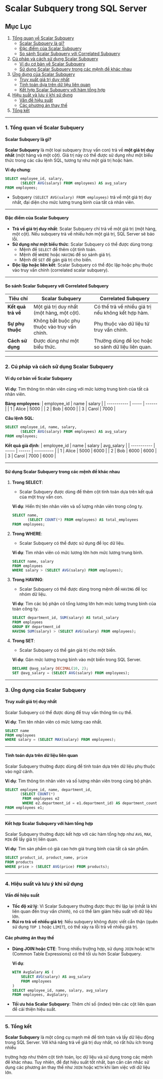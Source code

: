 # Scalar Subquery trong SQL Server

## Mục Lục

1. [Tổng quan về Scalar Subquery](#1-tổng-quan-về-scalar-subquery)
   - [Scalar Subquery là gì?](#scalar-subquery-là-gì)
   - [Đặc điểm của Scalar Subquery](#đặc-điểm-của-scalar-subquery)
   - [So sánh Scalar Subquery với Correlated Subquery](#so-sánh-scalar-subquery-với-correlated-subquery)
2. [Cú pháp và cách sử dụng Scalar Subquery](#2-cú-pháp-và-cách-sử-dụng-scalar-subquery)
   - [Ví dụ cơ bản về Scalar Subquery](#ví-dụ-cơ-bản-về-scalar-subquery)
   - [Sử dụng Scalar Subquery trong các mệnh đề khác nhau](#sử-dụng-scalar-subquery-trong-các-mệnh-đề-khác-nhau)
3. [Ứng dụng của Scalar Subquery](#3-ứng-dụng-của-scalar-subquery)
   - [Truy xuất giá trị duy nhất](#truy-xuất-giá-trị-duy-nhất)
   - [Tính toán dựa trên dữ liệu liên quan](#tính-toán-dựa-trên-dữ-liệu-liên-quan)
   - [Kết hợp Scalar Subquery với hàm tổng hợp](#kết-hợp-scalar-subquery-với-hàm-tổng-hợp)
4. [Hiệu suất và lưu ý khi sử dụng](#4-hiệu-suất-và-lưu-ý-khi-sử-dụng)
   - [Vấn đề hiệu suất](#vấn-đề-hiệu-suất)
   - [Các phương án thay thế](#các-phương-án-thay-thế)
5. [Tổng kết](#5-tổng-kết)

---

### 1. Tổng quan về Scalar Subquery

#### Scalar Subquery là gì?

**Scalar Subquery** là một loại subquery (truy vấn con) trả về **một giá trị duy nhất** (một hàng và một cột). Giá trị này có thể được sử dụng như một biểu thức trong các câu lệnh SQL, tương tự như một giá trị hoặc hàm.

**Ví dụ chung**:
```sql
SELECT employee_id, salary, 
       (SELECT AVG(salary) FROM employees) AS avg_salary
FROM employees;
```
- Subquery `(SELECT AVG(salary) FROM employees)` trả về một giá trị duy nhất, đại diện cho mức lương trung bình của tất cả nhân viên.

---

#### Đặc điểm của Scalar Subquery

- **Trả về giá trị duy nhất**: Scalar Subquery chỉ trả về một giá trị (một hàng, một cột). Nếu subquery trả về nhiều hơn một giá trị, SQL Server sẽ báo lỗi.
- **Sử dụng như một biểu thức**: Scalar Subquery có thể được dùng trong:
  - Mệnh đề `SELECT` để thêm cột tính toán.
  - Mệnh đề `WHERE` hoặc `HAVING` để so sánh giá trị.
  - Mệnh đề `SET` để gán giá trị cho biến.
- **Độc lập hoặc liên kết**: Scalar Subquery có thể độc lập hoặc phụ thuộc vào truy vấn chính (correlated scalar subquery).

---

#### So sánh Scalar Subquery với Correlated Subquery

| **Tiêu chí**         | **Scalar Subquery**                             | **Correlated Subquery**                             |
|-----------------------|------------------------------------------------|----------------------------------------------------|
| **Kết quả trả về**    | Một giá trị duy nhất (một hàng, một cột).       | Có thể trả về nhiều giá trị nếu không kết hợp hàm. |
| **Sự phụ thuộc**      | Không bắt buộc phụ thuộc vào truy vấn chính.    | Phụ thuộc vào dữ liệu từ truy vấn chính.           |
| **Cách sử dụng**      | Được dùng như một biểu thức.                   | Thường dùng để lọc hoặc so sánh dữ liệu liên quan. |

---

### 2. Cú pháp và cách sử dụng Scalar Subquery

#### Ví dụ cơ bản về Scalar Subquery

**Ví dụ**: Tìm thông tin nhân viên cùng với mức lương trung bình của tất cả nhân viên.

**Bảng employees**:
| employee_id | name  | salary |
| ----------- | ----- | ------ |
| 1           | Alice | 5000   |
| 2           | Bob   | 6000   |
| 3           | Carol | 7000   |

**Câu lệnh SQL**:
```sql
SELECT employee_id, name, salary, 
       (SELECT AVG(salary) FROM employees) AS avg_salary
FROM employees;
```

**Kết quả giả định**:
| employee_id | name  | salary | avg_salary |
| ----------- | ----- | ------ | ---------- |
| 1           | Alice | 5000   | 6000       |
| 2           | Bob   | 6000   | 6000       |
| 3           | Carol | 7000   | 6000       |

---

#### Sử dụng Scalar Subquery trong các mệnh đề khác nhau

1. **Trong SELECT**:
   - Scalar Subquery được dùng để thêm cột tính toán dựa trên kết quả của một truy vấn con.

   **Ví dụ**: Hiển thị tên nhân viên và số lượng nhân viên trong công ty.
   ```sql
   SELECT name, 
          (SELECT COUNT(*) FROM employees) AS total_employees
   FROM employees;
   ```

2. **Trong WHERE**:
   - Scalar Subquery có thể được sử dụng để lọc dữ liệu.

   **Ví dụ**: Tìm nhân viên có mức lương lớn hơn mức lương trung bình.
   ```sql
   SELECT name, salary
   FROM employees
   WHERE salary > (SELECT AVG(salary) FROM employees);
   ```

3. **Trong HAVING**:
   - Scalar Subquery có thể được dùng trong mệnh đề `HAVING` để lọc nhóm dữ liệu.

   **Ví dụ**: Tìm các bộ phận có tổng lương lớn hơn mức lương trung bình của toàn công ty.
   ```sql
   SELECT department_id, SUM(salary) AS total_salary
   FROM employees
   GROUP BY department_id
   HAVING SUM(salary) > (SELECT AVG(salary) FROM employees);
   ```

4. **Trong SET**:
   - Scalar Subquery có thể gán giá trị cho một biến.

   **Ví dụ**: Gán mức lương trung bình vào một biến trong SQL Server.
   ```sql
   DECLARE @avg_salary DECIMAL(10, 2);
   SET @avg_salary = (SELECT AVG(salary) FROM employees);
   ```

---

### 3. Ứng dụng của Scalar Subquery

#### Truy xuất giá trị duy nhất

Scalar Subquery có thể được dùng để truy vấn thông tin cụ thể.

**Ví dụ**: Tìm tên nhân viên có mức lương cao nhất.
```sql
SELECT name
FROM employees
WHERE salary = (SELECT MAX(salary) FROM employees);
```

---

#### Tính toán dựa trên dữ liệu liên quan

Scalar Subquery thường được dùng để tính toán dựa trên dữ liệu phụ thuộc vào ngữ cảnh.

**Ví dụ**: Tìm thông tin nhân viên và số lượng nhân viên trong cùng bộ phận.
```sql
SELECT employee_id, name, department_id, 
       (SELECT COUNT(*) 
        FROM employees e2 
        WHERE e2.department_id = e1.department_id) AS department_count
FROM employees e1;
```

---

#### Kết hợp Scalar Subquery với hàm tổng hợp

Scalar Subquery thường được kết hợp với các hàm tổng hợp như `AVG`, `MAX`, `MIN` để lấy giá trị liên quan.

**Ví dụ**: Tìm sản phẩm có giá cao hơn giá trung bình của tất cả sản phẩm.
```sql
SELECT product_id, product_name, price
FROM products
WHERE price > (SELECT AVG(price) FROM products);
```

---

### 4. Hiệu suất và lưu ý khi sử dụng

#### Vấn đề hiệu suất

- **Tốc độ xử lý**: Vì Scalar Subquery thường được thực thi lặp lại (nhất là khi liên quan đến truy vấn chính), nó có thể làm giảm hiệu suất với dữ liệu lớn.
- **Rủi ro trả về nhiều giá trị**: Nếu subquery không được viết cẩn thận (quên sử dụng `TOP 1` hoặc `LIMIT`), có thể xảy ra lỗi trả về nhiều giá trị.

#### Các phương án thay thế

- **Dùng JOIN hoặc CTE**:
  Trong nhiều trường hợp, sử dụng `JOIN` hoặc `WITH` (Common Table Expressions) có thể tối ưu hơn Scalar Subquery.

  **Ví dụ**:
  ```sql
  WITH AvgSalary AS (
      SELECT AVG(salary) AS avg_salary
      FROM employees
  )
  SELECT employee_id, name, salary, avg_salary
  FROM employees, AvgSalary;
  ```

- **Tối ưu hóa Scalar Subquery**:
  Thêm chỉ số (index) trên các cột liên quan để cải thiện hiệu suất.

---

### 5. Tổng kết

**Scalar Subquery** là một công cụ mạnh mẽ để tính toán và lấy dữ liệu động trong SQL Server. Với khả năng trả về giá trị duy nhất, nó rất hữu ích trong nhiều

 trường hợp như thêm cột tính toán, lọc dữ liệu và sử dụng trong các mệnh đề khác nhau. Tuy nhiên, để đạt hiệu suất tốt nhất, bạn cần cân nhắc sử dụng các phương án thay thế như `JOIN` hoặc `WITH` khi làm việc với dữ liệu lớn.
